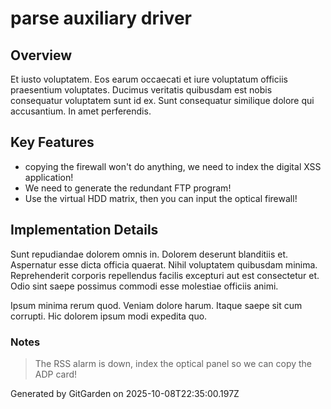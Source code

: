 # parse auxiliary driver

## Overview
Et iusto voluptatem. Eos earum occaecati et iure voluptatum officiis praesentium voluptates. Ducimus veritatis quibusdam est nobis consequatur voluptatem sunt id ex. Sunt consequatur similique dolore qui accusantium. In amet perferendis.

## Key Features
- copying the firewall won't do anything, we need to index the digital XSS application!
- We need to generate the redundant FTP program!
- Use the virtual HDD matrix, then you can input the optical firewall!

## Implementation Details
Sunt repudiandae dolorem omnis in. Dolorem deserunt blanditiis et. Aspernatur esse dicta officia quaerat. Nihil voluptatem quibusdam minima. Reprehenderit corporis repellendus facilis excepturi aut est consectetur et. Odio sint saepe possimus commodi esse molestiae officiis animi.
 Ipsum minima rerum quod. Veniam dolore harum. Itaque saepe sit cum corrupti. Hic dolorem ipsum modi expedita quo.

### Notes
> The RSS alarm is down, index the optical panel so we can copy the ADP card!

Generated by GitGarden on 2025-10-08T22:35:00.197Z
